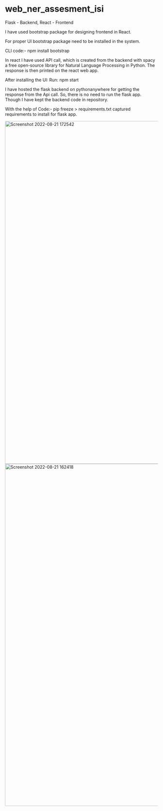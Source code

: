 # web_ner_assesment_isi

Flask - Backend, 
React - Frontend

I have used bootstrap package for designing frontend in React.

For proper UI bootstrap package need to be installed in the system.

CLI code:- npm install bootstrap

In react I have used API call, which is created from the backend with spacy a free open-source library for Natural Language Processing in Python. The response is then printed on the react web app.

After installing the UI: 
Run: npm start

I have hosted the flask backend on pythonanywhere for getting the response from the Api call. So, there is no need to run the flask app. Though I have kept the backend code in repository.


With the help of  Code:- pip freeze > requirements.txt captured requirements to install for flask app.



<img width="1128" alt="Screenshot 2022-08-21 172542" src="https://user-images.githubusercontent.com/48359593/185845760-8de2ac1d-0217-43f5-9d16-a16dc9d7e61b.png">
<img width="1126" alt="Screenshot 2022-08-21 162418" src="https://user-images.githubusercontent.com/48359593/185845767-54abca99-b6b9-4d9c-9201-07d035ae6cbd.png">
